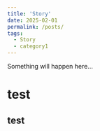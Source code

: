 ```yaml
---
title: 'Story'
date: 2025-02-01
permalink: /posts/
tags:
  - Story
  - category1
---
```


Something will happen here...

test
======

test
------